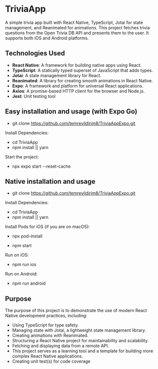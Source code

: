 # TriviaApp

A simple trivia app built with React Native, TypeScript, Jotai for state management, and Reanimated for animations. This project fetches trivia questions from the Open Trivia DB API and presents them to the user. It supports both iOS and Android platforms.

## Technologies Used

- **React Native**: A framework for building native apps using React.
- **TypeScript**: A statically typed superset of JavaScript that adds types.
- **Jotai**: A state management library for React.
- **Reanimated**: A library for creating smooth animations in React Native.
- **Expo**: A framework and platform for universal React applications.
- **Axios**: A promise-based HTTP client for the browser and Node.js.
- **Jest**: Unit testing tool

## Easy installation and usage (with Expo Go)

- git clone https://github.com/temreyildirim8/TriviaAppExpo.git
  
Install Dependencies:
- cd TriviaApp 
- npm install || yarn

Start the project:
- npx expo start --reset-cache

## Native installation and usage 
- git clone https://github.com/temreyildirim8/TriviaAppExpo.git
  
Install Dependencies:
- cd TriviaApp
- npm install || yarn

Install Pods for iOS (if you are on macOS):
- npx pod-install

- npm start

Run on iOS:
- npm run ios

Run on Android:
- npm run android

## Purpose
The purpose of this project is to demonstrate the use of modern React Native development practices, including:

- Using TypeScript for type safety.
- Managing state with Jotai, a lightweight state management library.
- Creating animations with Reanimated.
- Structuring a React Native project for maintainability and scalability.
- Fetching and displaying data from a remote API.
- This project serves as a learning tool and a template for building more complex React Native applications.
- Creating unit test(s) for code coverage
